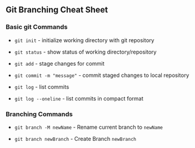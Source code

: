 ## Git Branching Cheat Sheet

### Basic git Commands
* `git init` - initialize working directory with git repository

* `git status` - show status of working directory/repository

* `git add` - stage changes for commit

* `git commit -m "message"` - commit staged changes to local repository

* `git log` - list commits

* `git log --oneline` - list commits in compact format


### Branching Commands
* `git branch -M newName` - Rename current branch to `newName`

* `git branch newBranch` - Create Branch `newBranch`
